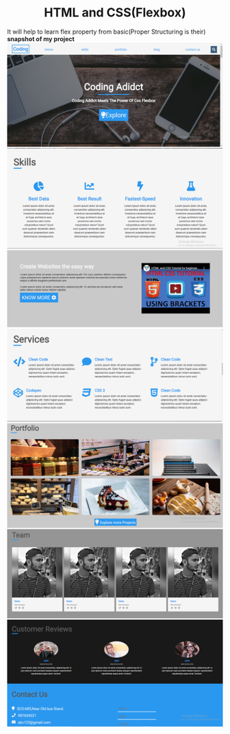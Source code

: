 <h1 align=center> HTML and CSS(Flexbox)</h1>

It will help to learn flex property from basic(Proper Structuring is their)<br>
<b>snapshot of my project</b>
![](https://github.com/iamketan56/HTML-and-CSS--Flexbox-/blob/master/F1.PNG)
![](https://github.com/iamketan56/HTML-and-CSS--Flexbox-/blob/master/f2.PNG)
![](https://github.com/iamketan56/HTML-and-CSS--Flexbox-/blob/master/f3.PNG)
![](https://github.com/iamketan56/HTML-and-CSS--Flexbox-/blob/master/f4.PNG)
![](https://github.com/iamketan56/HTML-and-CSS--Flexbox-/blob/master/f5.PNG)
![](https://github.com/iamketan56/HTML-and-CSS--Flexbox-/blob/master/f6.PNG)
![](https://github.com/iamketan56/HTML-and-CSS--Flexbox-/blob/master/f7.PNG)
 
